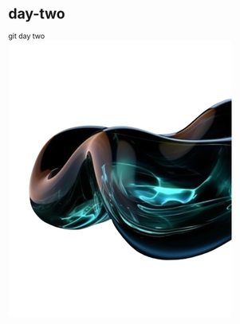 # day-two
git day two
![Test Img](/img.png)

<!-- 
==> Remove Branches Locally
git branch -d dev
git branch -d test
==> Remove Branches Remotely
git push origin --delete dev
git push origin --delete test
==> Checking out another branch without committing changes
git stash
git checkout branchName
git stash apply
==> List Tags
git tag
==> Delete tag locally
git tag -d v1.7
==> Delete tag remotely
git push --delete origin v1.7
 -->
